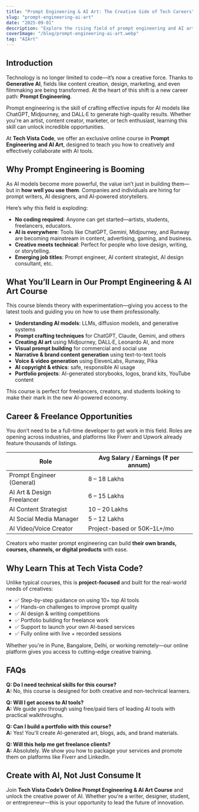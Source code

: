 ```yaml
---
title: "Prompt Engineering & AI Art: The Creative Side of Tech Careers"
slug: "prompt-engineering-ai-art"
date: "2025-09-01"
description: "Explore the rising field of prompt engineering and AI art. Learn how creatives and coders are shaping the future of design, content, and innovation using AI tools."
coverImage: "/blog/prompt-engineering-ai-art.webp"
tag: "AIArt"
---
```


## Introduction

Technology is no longer limited to code—it’s now a creative force. Thanks to **Generative AI**, fields like content creation, design, marketing, and even filmmaking are being transformed. At the heart of this shift is a new career path: **Prompt Engineering**.

Prompt engineering is the skill of crafting effective inputs for AI models like ChatGPT, Midjourney, and DALL·E to generate high-quality results. Whether you're an artist, content creator, marketer, or tech enthusiast, learning this skill can unlock incredible opportunities.

At **Tech Vista Code**, we offer an exclusive online course in **Prompt Engineering and AI Art**, designed to teach you how to creatively and effectively collaborate with AI tools.

## Why Prompt Engineering is Booming

As AI models become more powerful, the value isn’t just in building them—but in **how well you use them**. Companies and individuals are hiring for prompt writers, AI designers, and AI-powered storytellers.

Here’s why this field is exploding:

- **No coding required**: Anyone can get started—artists, students, freelancers, educators.
- **AI is everywhere**: Tools like ChatGPT, Gemini, Midjourney, and Runway are becoming mainstream in content, advertising, gaming, and business.
- **Creative meets technical**: Perfect for people who love design, writing, or storytelling.
- **Emerging job titles**: Prompt engineer, AI content strategist, AI design consultant, etc.

## What You’ll Learn in Our Prompt Engineering & AI Art Course

This course blends theory with experimentation—giving you access to the latest tools and guiding you on how to use them professionally.

- **Understanding AI models**: LLMs, diffusion models, and generative systems
- **Prompt crafting techniques** for ChatGPT, Claude, Gemini, and others
- **Creating AI art** using Midjourney, DALL·E, Leonardo AI, and more
- **Visual prompt building** for commercial and social use
- **Narrative & brand content generation** using text-to-text tools
- **Voice & video generation** using ElevenLabs, Runway, Pika
- **AI copyright & ethics**: safe, responsible AI usage
- **Portfolio projects**: AI-generated storybooks, logos, brand kits, YouTube content

This course is perfect for freelancers, creators, and students looking to make their mark in the new AI-powered economy.

## Career & Freelance Opportunities

You don’t need to be a full-time developer to get work in this field. Roles are opening across industries, and platforms like Fiverr and Upwork already feature thousands of listings.

| Role                       | Avg Salary / Earnings (₹ per annum) |
| -------------------------- | ----------------------------------- |
| Prompt Engineer (General)  | 8 – 18 Lakhs                        |
| AI Art & Design Freelancer | 6 – 15 Lakhs                        |
| AI Content Strategist      | 10 – 20 Lakhs                       |
| AI Social Media Manager    | 5 – 12 Lakhs                        |
| AI Video/Voice Creator     | Project-based or 50K–1L+/mo         |

Creators who master prompt engineering can build **their own brands, courses, channels, or digital products** with ease.

## Why Learn This at Tech Vista Code?

Unlike typical courses, this is **project-focused** and built for the real-world needs of creatives:

- ✅ Step-by-step guidance on using 10+ top AI tools
- ✅ Hands-on challenges to improve prompt quality
- ✅ AI design & writing competitions
- ✅ Portfolio building for freelance work
- ✅ Support to launch your own AI-based services
- ✅ Fully online with live + recorded sessions

Whether you're in Pune, Bangalore, Delhi, or working remotely—our online platform gives you access to cutting-edge creative training.

## FAQs

**Q: Do I need technical skills for this course?**  
**A:** No, this course is designed for both creative and non-technical learners.

**Q: Will I get access to AI tools?**  
**A:** We guide you through using free/paid tiers of leading AI tools with practical walkthroughs.

**Q: Can I build a portfolio with this course?**  
**A:** Yes! You'll create AI-generated art, blogs, ads, and brand materials.

**Q: Will this help me get freelance clients?**  
**A:** Absolutely. We show you how to package your services and promote them on platforms like Fiverr and LinkedIn.

## Create with AI, Not Just Consume It

Join **Tech Vista Code’s Online Prompt Engineering & AI Art Course** and unlock the creative power of AI. Whether you're a writer, designer, student, or entrepreneur—this is your opportunity to lead the future of innovation.
